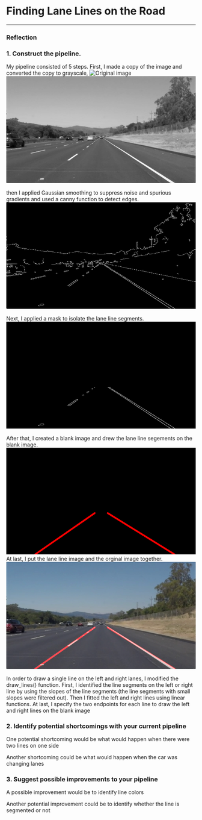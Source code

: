 # **Finding Lane Lines on the Road** 



[//]: # (Image References)


---

### Reflection

### 1. Construct the pipeline.

My pipeline consisted of 5 steps. First, I made a copy of the image and converted the copy to grayscale,
![Original image](./test_images/solidWhiteRight.jpg)
![Grayscale](./test_images/solidWhiteRight_grayscale.jpg)

then I applied Gaussian smoothing to suppress noise and spurious gradients and used a canny function to detect edges.
![Canny edges](./test_images/solidWhiteRight_edges.jpg)

Next, I applied a mask to isolate the lane line segments. 
![Masked edges](./test_images/solidWhiteRight_masked_edges.jpg)

After that, I created a blank image and drew the lane line segements on the blank image. 
![Line images](./test_images/solidWhiteRight_line_image.jpg)
At last, I put the lane line image and the orginal image together.
![Lane Lines](./test_images/solidWhiteRight_Lane_Lines.jpg)

In order to draw a single line on the left and right lanes, I modified the draw_lines() function. First, I identified the line segments on the left or right line by using the slopes of the line segments (the line segments with small slopes were filtered out). Then I fitted the left and right lines using linear functions. At last, I specify the two endpoints for each line to draw the left and right lines on the blank image




### 2. Identify potential shortcomings with your current pipeline


One potential shortcoming would be what would happen when there were two lines on one side

Another shortcoming could be what would happen when the car was changing lanes




### 3. Suggest possible improvements to your pipeline

A possible improvement would be to identify line colors

Another potential improvement could be to identify whether the line is segmented or not
